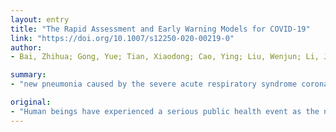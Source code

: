```yaml
---
layout: entry
title: "The Rapid Assessment and Early Warning Models for COVID-19"
link: "https://doi.org/10.1007/s12250-020-00219-0"
author:
- Bai, Zhihua; Gong, Yue; Tian, Xiaodong; Cao, Ying; Liu, Wenjun; Li, Jing

summary:
- "new pneumonia caused by the severe acute respiratory syndrome coronavirus has killed more than 3000 people in China. Rapid assessment and early warning are essential for outbreak analysis in response to serious public health events. The establishment of a comprehensive assessment model is very efficient for the early warning of infectious diseases. This would significantly improve global surveillance capacity, particularly in developing regions, and improve basic training in infectious diseases and molecular epidemiology. Developing regions would improve surveillance capacity."

original:
- "Human beings have experienced a serious public health event as the new pneumonia (COVID-19), caused by the severe acute respiratory syndrome coronavirus has killed more than 3000 people in China, most of them elderly or people with underlying chronic diseases or immunosuppressed states. Rapid assessment and early warning are essential for outbreak analysis in response to serious public health events. This paper reviews the current model analysis methods and conclusions from both micro and macro perspectives. The establishment of a comprehensive assessment model, and the use of model analysis prediction, is very efficient for the early warning of infectious diseases. This would significantly improve global surveillance capacity, particularly in developing regions, and improve basic training in infectious diseases and molecular epidemiology."
---
```


